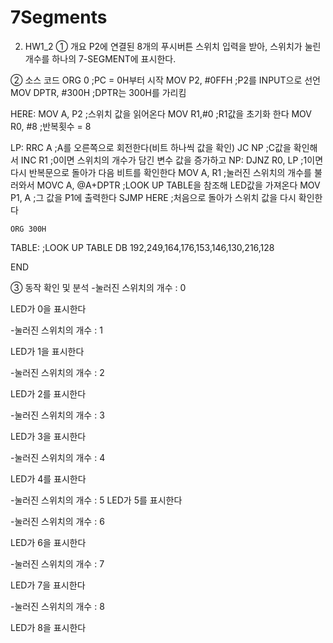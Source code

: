 # 7Segments
2. HW1_2
① 개요
 P2에 연결된 8개의 푸시버튼 스위치 입력을 받아, 스위치가 눌린 개수를 하나의      7-SEGMENT에 표시한다.


② 소스 코드
	ORG	0			;PC = 0H부터 시작
	MOV	P2, #0FFH 		;P2를 INPUT으로 선언
	MOV	DPTR, #300H		;DPTR는 300H를 가리킴

HERE:	MOV 	A, P2			;스위치 값을 읽어온다
	MOV	R1,#0			;R1값을 초기화 한다
	MOV	R0, #8		;반복횟수 = 8

LP: 	RRC	A			;A를 오른쪽으로 회전한다(비트 하나씩 값을 확인)
	JC	NP			;C값을 확인해서
	INC	R1			;0이면 스위치의 개수가 담긴 변수 값을 증가하고
NP:	DJNZ	R0, LP			;1이면 다시 반복문으로 돌아가 다음 비트를 확인한다
	MOV	A, R1			;눌러진 스위치의 개수를 불러와서
	MOVC A, @A+DPTR		;LOOK UP TABLE을 참조해 LED값을 가져온다
	MOV	P1, A			;그 값을 P1에 출력한다
	SJMP 	HERE			;처음으로 돌아가 스위치 값을 다시 확인한다

	ORG 300H
TABLE:				;LOOK UP TABLE
DB	192,249,164,176,153,146,130,216,128

END






③ 동작 확인 및 분석
-눌러진 스위치의 개수 : 0












LED가 0을 표시한다

-눌러진 스위치의 개수 : 1

LED가 1을 표시한다

-눌러진 스위치의 개수 : 2

LED가 2를 표시한다


-눌러진 스위치의 개수 : 3

LED가 3을 표시한다

-눌러진 스위치의 개수 : 4

LED가 4를 표시한다

-눌러진 스위치의 개수 : 5
LED가 5를 표시한다

-눌러진 스위치의 개수 : 6

LED가 6을 표시한다

-눌러진 스위치의 개수 : 7

LED가 7을 표시한다

-눌러진 스위치의 개수 : 8

LED가 8을 표시한다
